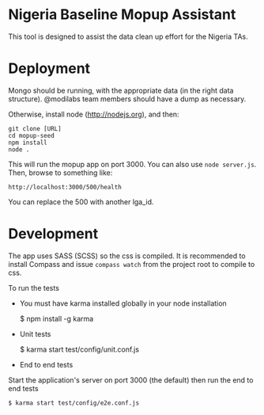 # Nigeria Baseline Mopup Assistant
This tool is designed to assist the data clean up effort for the Nigeria TAs. 

# Deployment
Mongo should be running, with the appropriate data (in the right data structure). @modilabs team members should have a dump as necessary.

Otherwise, install node (http://nodejs.org), and then:

    git clone [URL]
    cd mopup-seed
    npm install
    node .

This will run the mopup app on port 3000. You can also use `node server.js`. Then, browse to something like:

    http://localhost:3000/500/health 

You can replace the 500 with another lga_id.

# Development
The app uses SASS (SCSS) so the css is compiled. It is recommended to install Compass and issue ````compass watch```` from the project root to compile to css.

To run the tests

- You must have karma installed globally in your node installation

    $ npm install -g karma

- Unit tests

    $ karma start test/config/unit.conf.js

- End to end tests

Start the application's server on port 3000 (the default) then run the end to end tests

    $ karma start test/config/e2e.conf.js
